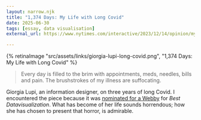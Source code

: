 ```yaml
---
layout: narrow.njk
title: "1,374 Days: My Life with Long Covid"
date: 2025-06-30
tags: [essay, data visualisation]
external_url: https://www.nytimes.com/interactive/2023/12/14/opinion/my-life-with-long-covid.html?unlocked_article_code=1.PU4.7vz7.HgZueWO6F5Y2

---
```


{% retinaImage "src/assets/links/giorgia-lupi-long-covid.png", "1,374 Days: My Life with Long Covid" %}

> Every day is filled to the brim with appointments, meds, needles, bills and pain. The brushstrokes of my illness are suffocating.

Giorgia Lupi, an information designer, on three years of long Covid. I encountered the piece because it was [nominated for a Webby](https://winners.webbyawards.com/2025/websites-and-mobile-sites/features-design/best-data-visualization/323007/1374-days-my-life-with-long-covid "Webby Nomination for Giorgia Lupi and team") for _Best Datavisualization_. What has become of her life sounds horrendous; how she has chosen to present that horror, is admirable.